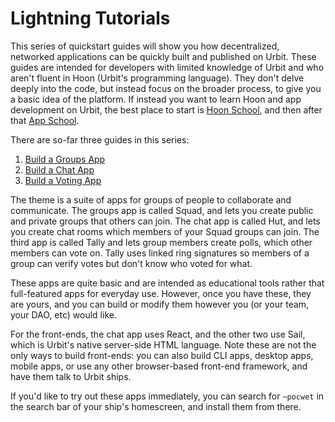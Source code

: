 # Lightning Tutorials

This series of quickstart guides will show you how decentralized, networked applications can be quickly built and published on Urbit. These guides are intended for developers with limited knowledge of Urbit and who aren't fluent in Hoon (Urbit's programming language). They don't delve deeply into the code, but instead focus on the broader process, to give you a basic idea of the platform. If instead you want to learn Hoon and app development on Urbit, the best place to start is [Hoon School](courses/hoon-school), and then after that [App School](courses/app-school).

There are so-far three guides in this series:

1. [Build a Groups App](userspace/apps/examples/quickstart/groups-guide)
2. [Build a Chat App](userspace/apps/examples/quickstart/chat-guide)
3. [Build a Voting App](userspace/apps/examples/quickstart/voting-guide)

The theme is a suite of apps for groups of people to collaborate and communicate. The groups app is called Squad, and lets you create public and private groups that others can join. The chat app is called Hut, and lets you create chat rooms which members of your Squad groups can join. The third app is called Tally and lets group members create polls, which other members can vote on. Tally uses linked ring signatures so members of a group can verify votes but don't know who voted for what.

These apps are quite basic and are intended as educational tools rather that full-featured apps for everyday use. However, once you have these, they are yours, and you can build or modify them however you (or your team, your DAO, etc) would like.

For the front-ends, the chat app uses React, and the other two use Sail, which is Urbit's native server-side HTML language. Note these are not the only ways to build front-ends: you can also build CLI apps, desktop apps, mobile apps, or use any other browser-based front-end framework, and have them talk to Urbit ships.

If you'd like to try out these apps immediately, you can search for `~pocwet` in the search bar of your ship's homescreen, and install them from there.

